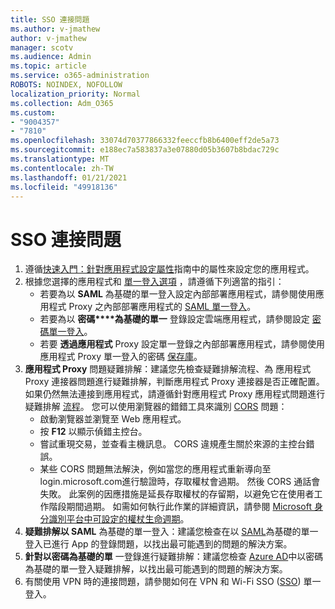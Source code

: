 ```yaml
---
title: SSO 連接問題
ms.author: v-jmathew
author: v-jmathew
manager: scotv
ms.audience: Admin
ms.topic: article
ms.service: o365-administration
ROBOTS: NOINDEX, NOFOLLOW
localization_priority: Normal
ms.collection: Adm_O365
ms.custom:
- "9004357"
- "7810"
ms.openlocfilehash: 33074d70377866332feeccfb8b6400eff2de5a73
ms.sourcegitcommit: e188ec7a583837a3e07880d05b3607b8bdac729c
ms.translationtype: MT
ms.contentlocale: zh-TW
ms.lasthandoff: 01/21/2021
ms.locfileid: "49918136"
---
```

# <a name="sso-connection-issues"></a>SSO 連接問題

1. 遵循[快速入門：針對應用程式設定屬性](https://docs.microsoft.com/azure/active-directory/manage-apps/add-application-portal-configure)指南中的屬性來設定您的應用程式。
2. 根據您選擇的應用程式和 [單一登入選項](https://docs.microsoft.com/azure/active-directory/manage-apps/sso-options) ，請遵循下列適當的指引：
    - 若要為以 **SAML** 為基礎的單一登入設定內部部署應用程式，請參閱使用應用程式 Proxy 之內部部署應用程式的 [SAML 單一登入](https://docs.microsoft.com/azure/active-directory/manage-apps/application-proxy-configure-single-sign-on-on-premises-apps)。
    - 若要為以 **密碼****為基礎的單一** 登錄設定雲端應用程式，請參閱設定 [密碼單一登入](https://docs.microsoft.com/azure/active-directory/manage-apps/configure-password-single-sign-on-non-gallery-applications)。
    - 若要 **透過應用程式** Proxy 設定單一登錄之內部部署應用程式，請參閱使用應用程式 Proxy 單一登入的密碼 [保存庫](https://docs.microsoft.com/azure/active-directory/manage-apps/application-proxy-configure-single-sign-on-password-vaulting)。
3. **應用程式 Proxy** 問題疑難排解：建議您先檢查疑難排解流程、為 [](https://docs.microsoft.com/azure/active-directory/manage-apps/application-proxy-debug-connectors)應用程式 Proxy 連接器問題進行疑難排解，判斷應用程式 Proxy 連接器是否正確配置。 如果仍然無法連接到應用程式，請遵循針對應用程式 Proxy 應用程式問題進行疑難排解 [流程](https://docs.microsoft.com/azure/active-directory/manage-apps/application-proxy-debug-apps)。 您可以使用瀏覽器的錯錯工具來識別 [CORS](https://docs.microsoft.com/azure/active-directory/manage-apps/application-proxy-understand-cors-issues#understand-and-identify-cors-issues) 問題：
    - 啟動瀏覽器並瀏覽至 Web 應用程式。
    - 按 **F12** 以顯示偵錯主控台。
    - 嘗試重現交易，並查看主機訊息。 CORS 違規產生關於來源的主控台錯誤。
    - 某些 CORS 問題無法解決，例如當您的應用程式重新導向至 login.microsoft.com進行驗證時，存取權杖會過期。 然後 CORS 通話會失敗。 此案例的因應措施是延長存取權杖的存留期，以避免它在使用者工作階段期間過期。 如需如何執行此作業的詳細資訊，請參閱 [Microsoft 身分識別平台中可設定的權杖生命週期](https://docs.microsoft.com/azure/active-directory/develop/active-directory-configurable-token-lifetimes)。
4. **疑難排解以 SAML** 為基礎的單一登入：建議您檢查在以 [SAML](https://docs.microsoft.com/azure/active-directory/manage-apps/application-sign-in-problem-federated-sso-gallery)為基礎的單一登入已進行 App 的登錄問題，以找出最可能遇到的問題的解決方案。
5. **針對以密碼為基礎的單** 一登錄進行疑難排解：建議您檢查 [Azure AD](https://docs.microsoft.com/azure/active-directory/manage-apps/troubleshoot-password-based-sso)中以密碼為基礎的單一登入疑難排解，以找出最可能遇到的問題的解決方案。
6. 有關使用 VPN 時的連接問題，請參閱如何在 VPN 和 Wi-Fi SSO ([SSO](https://docs.microsoft.com/windows/security/identity-protection/vpn/how-to-use-single-sign-on-sso-over-vpn-and-wi-fi-connections)) 單一登入。

